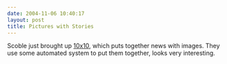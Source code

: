 ```yaml
---
date: 2004-11-06 10:40:17
layout: post
title: Pictures with Stories
---
```


Scoble just brought up [10x10](http://www.tenbyten.org/), which puts together news with images.  They use some automated system to put them together, looks very interesting.
